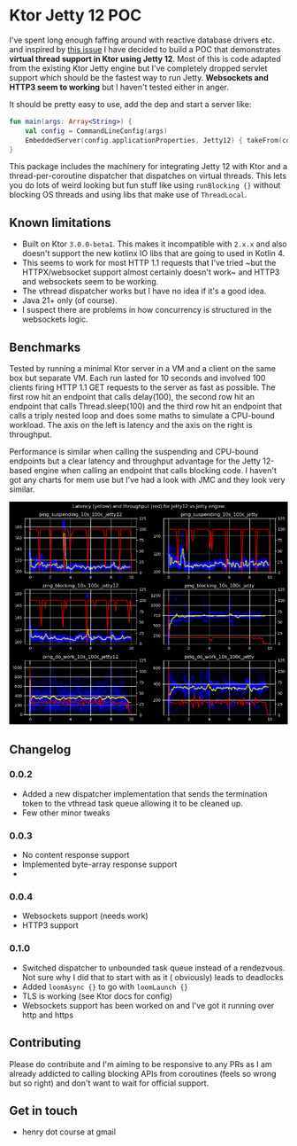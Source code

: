 # Ktor Jetty 12 POC

I've spent long enough faffing around with reactive database drivers etc. and inspired
by [this issue](https://youtrack.jetbrains.com/issue/KTOR-6734/Jetty-engine-Upgrade-Jetty-dependencies-to-the-latest-version-12)
I have decided to build a POC that demonstrates **virtual thread support in Ktor using Jetty 12**. Most of this is code
adapted from the existing Ktor Jetty engine but I've completely dropped servlet support which should be the fastest way
to run Jetty. **Websockets and HTTP3 seem to working** but I haven't tested either in anger.

It should be pretty easy to use, add the dep and start a server like:

```kotlin
fun main(args: Array<String>) {
    val config = CommandLineConfig(args)
    EmbeddedServer(config.applicationProperties, Jetty12) { takeFrom(config.engineConfig) }.start(true)
}
```

This package includes the machinery for integrating Jetty 12 with Ktor and a thread-per-coroutine dispatcher that
dispatches on virtual threads. This lets you do lots of weird looking but fun stuff like using `runBlocking {}` without
blocking OS threads and using libs that make use of `ThreadLocal`.

## Known limitations

- Built on Ktor `3.0.0-beta1`. This makes it incompatible with `2.x.x` and also doesn't support the new kotlinx IO libs
  that are going to used in Kotlin 4.
- This seems to work for most HTTP 1.1 requests that I've tried ~but the HTTPX/websocket support almost certainly
  doesn't
  work~ and HTTP3 and websockets seem to be working.
- The vthread dispatcher works but I have no idea if it's a good idea.
- Java 21+ only (of course).
- I suspect there are problems in how concurrency is structured in the websockets logic.

## Benchmarks

Tested by running a minimal Ktor server in a VM and a client on the same box but separate VM. Each run lasted for 10
seconds and involved 100 clients firing HTTP 1.1 GET requests to the server as fast as possible. The first row hit an
endpoint that calls delay(100), the second row hit an endpoint that calls Thread.sleep(100) and the third row hit an
endpoint that calls a triply nested loop and does some maths to simulate a CPU-bound workload. The axis on the left is
latency and the axis on the right is throughput.

Performance is similar when calling the suspending and CPU-bound endpoints but a clear latency and throughput advantage
for the Jetty 12-based engine when calling an endpoint that calls blocking code. I haven't got any charts for mem use
but I've had a look with JMC and they look very similar.

![Jetty vs Jetty 12 engine benchmark results](https://github.com/henryjcee/ktor-jetty-12-poc/blob/main/assets/latency_benchmark_results.png?raw=true)

## Changelog

### 0.0.2

- Added a new dispatcher implementation that sends the termination token to the vthread task queue allowing it to be
  cleaned up.
- Few other minor tweaks

### 0.0.3

- No content response support
- Implemented byte-array response support
-

### 0.0.4

- Websockets support (needs work)
- HTTP3 support

### 0.1.0

- Switched dispatcher to unbounded task queue instead of a rendezvous. Not sure why I did that to start with as it (
  obviously) leads to deadlocks
- Added `loomAsync {}` to go with `loomLaunch {}`
- TLS is working (see Ktor docs for config)
- Websockets support has been worked on and I've got it running over http and https

## Contributing

Please do contribute and I'm aiming to be responsive to any PRs as I am already addicted to calling blocking APIs
from coroutines (feels so wrong but so right) and don't want to wait for official support.

## Get in touch

- henry dot course at gmail
